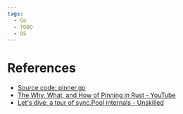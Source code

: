 ```yaml
---
tags:
  - Go
  - TODO
  - OS
---
```


# References

- [Source code: pinner.go](https://github.com/golang/go/blob/master/src/runtime/pinner.go)
- [The Why, What, and How of Pinning in Rust - YouTube](https://www.youtube.com/watch?v=DkMwYxfSYNQ&t=324s)
- [Let's dive: a tour of sync.Pool internals - Unskilled](https://unskilled.blog/posts/lets-dive-a-tour-of-sync.pool-internals/)
